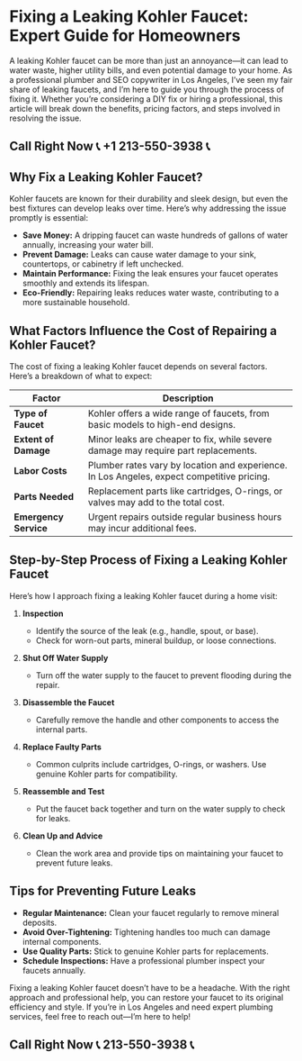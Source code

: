 # Fixing a Leaking Kohler Faucet: Expert Guide for Homeowners  

A leaking Kohler faucet can be more than just an annoyance—it can lead to water waste, higher utility bills, and even potential damage to your home. As a professional plumber and SEO copywriter in Los Angeles, I’ve seen my fair share of leaking faucets, and I’m here to guide you through the process of fixing it. Whether you’re considering a DIY fix or hiring a professional, this article will break down the benefits, pricing factors, and steps involved in resolving the issue.  

## Call Right Now 📞 +1 213-550-3938 📞

## Why Fix a Leaking Kohler Faucet?  

Kohler faucets are known for their durability and sleek design, but even the best fixtures can develop leaks over time. Here’s why addressing the issue promptly is essential:  

- **Save Money:** A dripping faucet can waste hundreds of gallons of water annually, increasing your water bill.  
- **Prevent Damage:** Leaks can cause water damage to your sink, countertops, or cabinetry if left unchecked.  
- **Maintain Performance:** Fixing the leak ensures your faucet operates smoothly and extends its lifespan.  
- **Eco-Friendly:** Repairing leaks reduces water waste, contributing to a more sustainable household.  

## What Factors Influence the Cost of Repairing a Kohler Faucet?  

The cost of fixing a leaking Kohler faucet depends on several factors. Here’s a breakdown of what to expect:  

| **Factor**               | **Description**                                                                 |  
|--------------------------|---------------------------------------------------------------------------------|  
| **Type of Faucet**        | Kohler offers a wide range of faucets, from basic models to high-end designs.  |  
| **Extent of Damage**      | Minor leaks are cheaper to fix, while severe damage may require part replacements.|  
| **Labor Costs**           | Plumber rates vary by location and experience. In Los Angeles, expect competitive pricing.|  
| **Parts Needed**          | Replacement parts like cartridges, O-rings, or valves may add to the total cost. |  
| **Emergency Service**    | Urgent repairs outside regular business hours may incur additional fees.      |  

## Step-by-Step Process of Fixing a Leaking Kohler Faucet  

Here’s how I approach fixing a leaking Kohler faucet during a home visit:  

1. **Inspection**  
   - Identify the source of the leak (e.g., handle, spout, or base).  
   - Check for worn-out parts, mineral buildup, or loose connections.  

2. **Shut Off Water Supply**  
   - Turn off the water supply to the faucet to prevent flooding during the repair.  

3. **Disassemble the Faucet**  
   - Carefully remove the handle and other components to access the internal parts.  

4. **Replace Faulty Parts**  
   - Common culprits include cartridges, O-rings, or washers. Use genuine Kohler parts for compatibility.  

5. **Reassemble and Test**  
   - Put the faucet back together and turn on the water supply to check for leaks.  

6. **Clean Up and Advice**  
   - Clean the work area and provide tips on maintaining your faucet to prevent future leaks.  

## Tips for Preventing Future Leaks  

- **Regular Maintenance:** Clean your faucet regularly to remove mineral deposits.  
- **Avoid Over-Tightening:** Tightening handles too much can damage internal components.  
- **Use Quality Parts:** Stick to genuine Kohler parts for replacements.  
- **Schedule Inspections:** Have a professional plumber inspect your faucets annually.  

Fixing a leaking Kohler faucet doesn’t have to be a headache. With the right approach and professional help, you can restore your faucet to its original efficiency and style. If you’re in Los Angeles and need expert plumbing services, feel free to reach out—I’m here to help!
## Call Right Now 📞 213-550-3938 📞